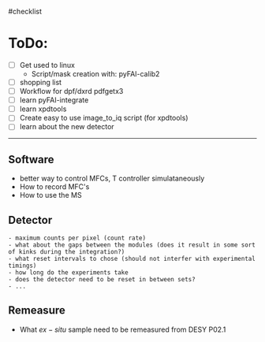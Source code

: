 #checklist

# ToDo:
- [ ] Get used to linux
  - Script/mask creation with: pyFAI-calib2 
- [ ] shopping list 
- [ ] Workflow for dpf/dxrd pdfgetx3
- [ ] learn pyFAI-integrate
- [ ] learn xpdtools
- [ ] Create easy to use image_to_iq script (for xpdtools)
- [ ] learn about the new detector
---
## Software
- better way to control MFCs, T controller simulataneously
- How to record MFC's 
- How to use the MS
## Detector
    - maximum counts per pixel (count rate)
    - what about the gaps between the modules (does it result in some sort of kinks during the integration?)
    - what reset intervals to chose (should not interfer with experimental timings)
    - how long do the experiments take
    - does the detector need to be reset in between sets?
    - ...
## Remeasure 
- What $ex-situ$ sample need to be remeasured from DESY P02.1
